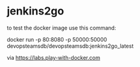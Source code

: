 # jenkins2go

to test the docker image use this command:


docker run -p 80:8080 -p 50000:50000 devopsteamsdb/devopsteamsdb:jenkins2go_latest

via https://labs.play-with-docker.com
